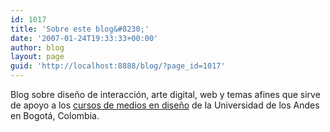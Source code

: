 ```yaml
---
id: 1017
title: 'Sobre este blog&#8230;'
date: '2007-01-24T19:33:33+00:00'
author: blog
layout: page
guid: 'http://localhost:8888/blog/?page_id=1017'
---
```


Blog sobre diseño de interacción, arte digital, web y temas afines que sirve de apoyo a los [cursos de medios en diseño](http://aeon.uniandes.edu.co/medios/) de la Universidad de los Andes en Bogotá, Colombia.